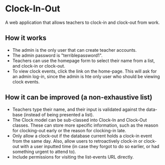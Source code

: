 # Clock-In-Out
A web application that allows teachers to clock-in and clock-out from work.

## How it works

- The admin is the only user that can create teacher accounts. 
- The admin password is "terriblepassword1". 
- Teachers can use the homepage form to select their name from a list, and clock-in or clock-out.
- To view clock events, click the link on the home-page. This will ask for an admin log-in, since the admin is hte only user who should be viewing clock events.

## How it can be improved (a non-exhaustive list)
- Teachers type their name, and their input is validated against the data-base (instead of being presented a list). 
- The Clock model can be sub-classed into Clock-In and Clock-Out classes. These can store more specific information, such as the reason for clocking-out early or the reason for clocking-in late. 
- Only allow a clock-out if the database current holds a clock-in event from the same day. Also, allow users to retroactively clock-in or clock-out with a user inputted time (in case they forgot to do so earlier, or had something urgent to attend to).
- Include permissions for visiting the list-events URL directly. 

